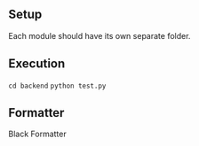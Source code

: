 ## Setup

Each module should have its own separate folder.

## Execution

`cd backend`
`python test.py`

## Formatter

Black Formatter

